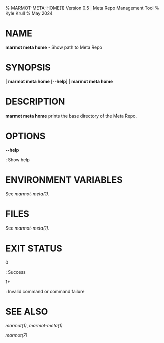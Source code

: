 % MARMOT-META-HOME(1) Version 0.5 | Meta Repo Management Tool
% Kyle Krull
% May 2024

# NAME

**marmot meta home** - Show path to Meta Repo

# SYNOPSIS

| **marmot meta home** [**\-\-help**]
| **marmot meta home**

# DESCRIPTION

**marmot meta home** prints the base directory of the Meta Repo.

# OPTIONS

**-\-help**

: Show help

# ENVIRONMENT VARIABLES

See *marmot-meta(1)*.

# FILES

See *marmot-meta(1)*.

# EXIT STATUS

0

: Success

1+

: Invalid command or command failure

# SEE ALSO

*marmot(1)*, *marmot-meta(1)*

*marmot(7)*
